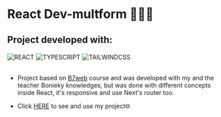 # React Dev-multform 🧑‍💻🌐

## Project developed with:
<div style="display:inline_block">
    <img align= "center" src="https://img.shields.io/badge/React-20232A?style=for-the-badge&logo=react&logoColor=61DAFB" alt="REACT">
    <img align= "center" src="https://img.shields.io/badge/TypeScript-007ACC?style=for-the-badge&logo=typescript&logoColor=white" alt="TYPESCRIPT">
    <img align= "center" src="https://img.shields.io/badge/Tailwind_CSS-38B2AC?style=for-the-badge&logo=tailwind-css&logoColor=white" alt="TAILWINDCSS">
</div>
</br> 

- Project based on [B7web](https://lp.b7web.com.br/fullstack) course and was developed with my and the teacher Bonieky knowledges, but was done with different concepts inside React, it's responsive and use Next's router too.

- Click [HERE](https://react-dev-multform.vercel.app) to see and use my project🌐
